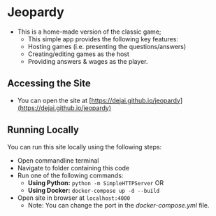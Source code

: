 # Jeopardy
* This is a home-made version of the classic game;
	* This simple app provides the following key features:
	* Hosting games (i.e. presenting the questions/answers)
	* Creating/editing games as the host
	* Providing answers &amp; wages as the player.

## Accessing the Site
* You can open the site at [https://dejai.github.io/jeopardy](https://dejai.github.io/jeopardy)

## Running Locally
You can run this site locally using the following steps:

* Open commandline terminal 
* Navigate to folder containing this code
* Run one of the following commands: 
	* **Using Python:** `python -m SimpleHTTPServer`
	 OR
	* **Using Docker:** `docker-compose up -d --build`
* Open site in browser at `localhost:4000` 
	* Note: You can change the port in the *docker-compose.yml* file.